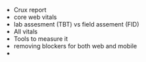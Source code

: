 - Crux report
- core web vitals
- lab assesment (TBT) vs field assement (FID)
- All vitals
- Tools to measure it
- removing blockers for both web and mobile
- 